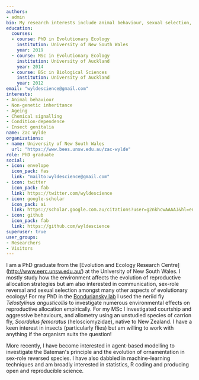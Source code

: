 ```yaml
---
authors:
- admin
bio: My research interests include animal behaviour, sexual selection, non-genetic inheritance, ageing, chemical signalling, condition-dependence, sperm competition, allometry, and the evolution of insect genitalia.
education:
  courses:
  - course: PhD in Evolutionary Ecology
    institution: University of New South Wales
    year: 2019
  - course: MSc in Evolutionary Ecology
    institution: University of Auckland
    year: 2014
  - course: BSc in Biological Sciences
    institution: University of Auckland
    year: 2012
email: "wyldescience@gmail.com"
interests:
- Animal behaviour
- Non-genetic inheritance
- Ageing
- Chemical signalling
- Condition-dependence
- Insect genitalia
name: Zac Wylde
organizations:
- name: University of New South Wales
  url: "https://www.bees.unsw.edu.au/zac-wylde"
role: PhD graduate
social:
- icon: envelope
  icon_pack: fas
  link: "mailto:wyldescience@gmail.com"
- icon: twitter
  icon_pack: fab
  link: https://twitter.com/wyldescience
- icon: google-scholar
  icon_pack: ai
  link: https://scholar.google.com.au/citations?user=g2nkhcwAAAAJ&hl=en
- icon: github
  icon_pack: fab
  link: https://github.com/wyldescience
superuser: true
user_groups:
- Researchers
- Visitors
---
```


I am a PhD graduate from the [Evolution and Ecology Research Centre] (http://www.eerc.unsw.edu.au/) at the University of New South Wales. I mostly study how the environment affects the evolution of reproductive allocation strategies but am also interested in communication, sex-role reversal and sexual selection amongst many other aspects of evolutionary ecology! For my PhD in the [Bonduriansky lab](http://www.bonduriansky.net/index.htm) I used the neriid fly *Telostylinus angusticollis* to investigate numerous environmental effects on reproductive allocation empirically. For my MSc I investigated courtship and aggressive behaviours, and allometry using an unstudied species of carrion fly, *Scordalus femoratus* (helosciomyzidae), native to New Zealand. I have a keen interest in insects (particularly flies) but am willing to work with anything if the organism suits the question! 

More recently, I have become interested in agent-based modelling to investigate the Bateman's principle and the evolution of ornamentation in sex-role reversed species. I have also dabbled in machine-learning techniques and am broadly interested in statistics, R coding and producing open and reproducible science.